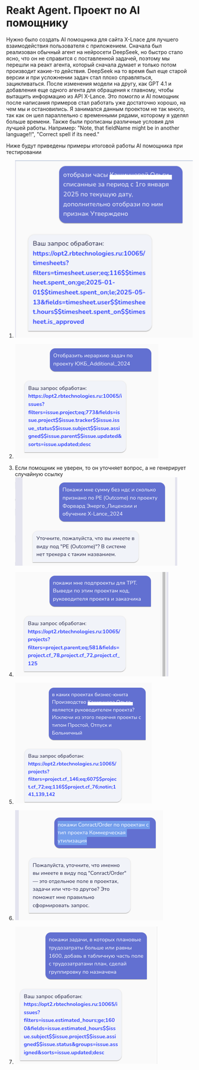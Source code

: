 # Reakt Agent. Проект по AI помощнику

Нужно было создать AI помощника для сайта X-Lnace для лучшего взаимодействия пользователя с приложением. Сначала был реализован обычный агент на нейросети DeepSeek, но быстро стало ясно, что он не справится с поставленной задачей, поэтому мы перешли на реакт агента, который сначала думает и только потом производит какие-то действия. DeepSeek на то время был еще старой версии и при усложнении задач стал плохо справляться, зацикливаться. После изменения модели на другу, как GPT 4.1 и добавления еще одного агента для обращения к главному, чтобы вытащить информацию из API X-Lance. Это помогло и AI помощник после написания примеров стал работать уже достаточно хорошо, на чем мы и остановились. Я занимался данным проектом не так много, так как он шел параллельно с временными рядами, которому я уделял больше времени. Также были прописаны различные условия для лучшей работы. Например: "Note, that fieldName might be in another language!!", "Correct spell if its need."

Ниже будут приведены примеры итоговой работы AI помощника при тестировании

1. ![Mistake. Contact support: +79104513080](images_for_README\1.png)

2. ![Mistake. Contact support: +79104513080](images_for_README\2.png)

3. Если помощник не уверен, то он уточняет вопрос, а не генерирует случайную ссылку
![Mistake. Contact support: +79104513080](images_for_README\3.png)

4. ![Mistake. Contact support: +79104513080](images_for_README\4.png)

5. ![Mistake. Contact support: +79104513080](images_for_README\5.png)

6. ![Mistake. Contact support: +79104513080](images_for_README\6.png)

7. ![Mistake. Contact support: +79104513080](images_for_README\7.png)